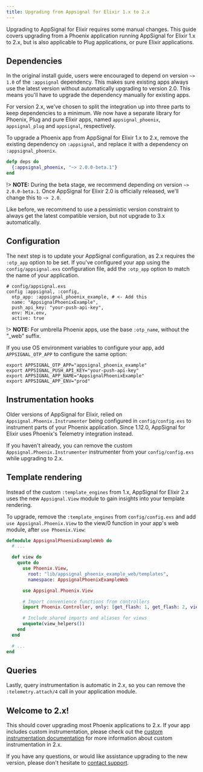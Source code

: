 ```yaml
---
title: Upgrading from Appsignal for Elixir 1.x to 2.x
---
```


Upgrading to AppSignal for Elixir requires some manual changes. This guide
covers upgrading from a Phoenix application running AppSignal for Elixir 1.x to
2.x, but is also applicable to Plug applications, or pure Elixir applications.

## Dependencies

In the original install guide, users were encouraged to depend on version `~>
1.0` of the `:appsignal` dependency. This makes sure existing apps always use
the latest version without automatically upgrading to version 2.0. This means
you'll have to upgrade the dependency manually for existing apps.

For version 2.x, we've chosen to split the integration up into three parts to
keep dependencies to a minimum. We now have a separate library for Phoenix,
Plug and pure Elixir apps, named `appsignal_phoenix`, `appsignal_plug` and
`appsignal`, respectively.

To upgrade a Phoenix app from AppSignal for Elixir 1.x to 2.x, remove the
existing dependency on `:appsignal`, and replace it with a dependency on
`:appsignal_phoenix`.

```elixir
defp deps do
  {:appsignal_phoenix, "~> 2.0.0-beta.1"}
end
```

!> **NOTE:** During the beta stage, we recommend depending on version `~>
2.0.0-beta.1`. Once AppSignal for Elixir 2.0 is officially released, we'll
change this to `~> 2.0`.

Like before, we recommend to use a pessimistic version constraint to always get
the latest compatible version, but not upgrade to 3.x automatically.

## Configuration

The next step is to update your AppSignal configuration, as 2.x requires the
`:otp_app` option to be set. If you've configured your app using the
`config/appsignal.exs` configuration file, add the `:otp_app` option to match
the name of your application.

```
# config/appsignal.exs
config :appsignal, :config,
  otp_app: :appsignal_phoenix_example, # <- Add this
  name: "AppsignalPhoenixExample",
  push_api_key: "your-push-api-key",
  env: Mix.env,
  active: true
```

!> **NOTE:** For umbrella Phoenix apps, use the base `:otp_name`, without the
"_web" suffix.

If you use OS environment variables to configure your app, add
`APPSIGNAL_OTP_APP` to configure the same option:

```
export APPSIGNAL_OTP_APP="appsignal_phoenix_example"
export APPSIGNAL_PUSH_API_KEY="your-push-api-key"
export APPSIGNAL_APP_NAME="AppsignalPhoenixExample"
export APPSIGNAL_APP_ENV="prod"
```

## Instrumentation hooks

Older versions of AppSignal for Elixir, relied on
`Appsignal.Phoenix.Instrumenter` being configured in `config/config.exs` to
instrument parts of your Phoenix application. Since 1.12.0, AppSignal for
Elixir uses Phoenix's Telemetry integration instead.

If you haven't already, you can remove the custom
`Appsignal.Phoenix.Instrumenter` instrumenter from your `config/config.exs`
while upgrading to 2.x.

## Template rendering

Instead of the custom `:template_engines` from 1.x, AppSignal for Elixir 2.x
uses the new `Appsignal.View` module to gain insights into your template
rendering.

To upgrade, remove the `:template_engines` from `config/config.exs` and add `use Appsignal.Phoenix.View` to the view/0 function in your app's web module, after `use Phoenix.View`:

```elixir
defmodule AppsignalPhoenixExampleWeb do
  # ...

  def view do
    quote do
      use Phoenix.View,
        root: "lib/appsignal_phoenix_example_web/templates",
        namespace: AppsignalPhoenixExampleWeb

      use Appsignal.Phoenix.View

      # Import convenience functions from controllers
      import Phoenix.Controller, only: [get_flash: 1, get_flash: 2, view_module: 1]

      # Include shared imports and aliases for views
      unquote(view_helpers())
    end
  end

  # ...
end
```

## Queries

Lastly, query instrumentation is automatic in 2.x, so you can remove the
`:telemetry.attach/4` call in your application module.

## Welcome to 2.x!

This should cover upgrading most Phoenix applications to 2.x. If your app includes custom instrumentation, please check out the [custom instrumentation documentation](/elixir/1.x/instrumentation/) for more information about custom instrumentation in 2.x.

If you have any questions, or would like assistance upgrading to the new version, please don't hesitate to [contact support](mailto:support@appsignal.com).
